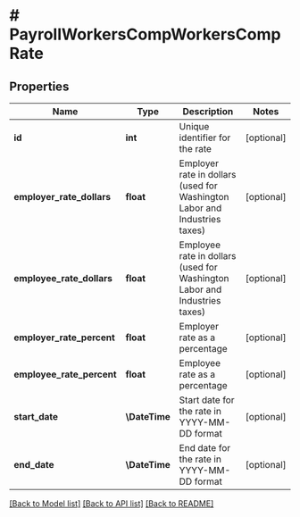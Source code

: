 # # PayrollWorkersCompWorkersCompRate

## Properties

Name | Type | Description | Notes
------------ | ------------- | ------------- | -------------
**id** | **int** | Unique identifier for the rate | [optional]
**employer_rate_dollars** | **float** | Employer rate in dollars (used for Washington Labor and Industries taxes) | [optional]
**employee_rate_dollars** | **float** | Employee rate in dollars (used for Washington Labor and Industries taxes) | [optional]
**employer_rate_percent** | **float** | Employer rate as a percentage | [optional]
**employee_rate_percent** | **float** | Employee rate as a percentage | [optional]
**start_date** | **\DateTime** | Start date for the rate in YYYY-MM-DD format | [optional]
**end_date** | **\DateTime** | End date for the rate in YYYY-MM-DD format | [optional]

[[Back to Model list]](../../README.md#models) [[Back to API list]](../../README.md#endpoints) [[Back to README]](../../README.md)
